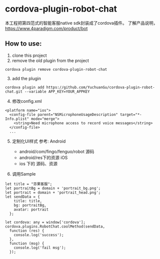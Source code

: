 # cordova-plugin-robot-chat

本工程把第四范式的智能客服native sdk封装成了cordova插件。
了解产品说明，https://www.4paradigm.com/product/bot

## How to use:
1. clone this project
2. remove the old plugin from the project
  ```
  cordova plugin remove cordova-plugin-robot-chat
  ```

3. add the plugin
  ```
  cordova plugin add https://github.com/YuchuanGu/cordova-plugin-robot-chat.git --variable APP_KEY=YOUR_APPKEY
  ```

4. 修改config.xml
  ```
  <platform name="ios">
    <config-file parent="NSMicrophoneUsageDescription" target="*-Info.plist" mode="merge">
      <string>Need microphone access to record voice messages</string>
    </config-file>
    ...
  ```

5. 定制化UI样式
  参考:
  Android
    - android/com/fingo/fenguo/robot 源码
    - android/res下的资源
  iOS
    - ios 下的 源码、资源

6. 调用Sample
  ```
  let title = "芬果客服";
  let portraitBg = domain + 'portrait_bg.png';
  let portrait = domain + 'portrait_head.png';
  let sendData = {
      title: title,
      bg: portraitBg,
      avatar: portrait
    };

  let cordova: any = window['cordova'];
  cordova.plugins.RobotChat.coolMethod(sendData,
    function (res) {
      console.log('success');
    },
    function (msg) {
      console.log('fail msg');
    });
  ```

